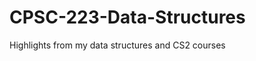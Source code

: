 CPSC-223-Data-Structures
========================

Highlights from my data structures and CS2 courses
